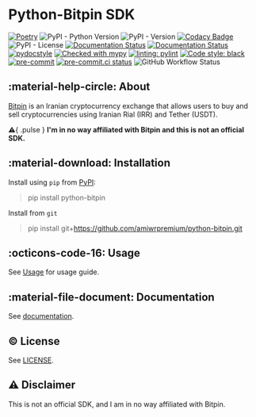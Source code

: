 # Python-Bitpin SDK

[![Poetry](https://img.shields.io/endpoint?url=https://python-poetry.org/badge/v0.json)](https://python-poetry.org/)
![PyPI - Python Version](https://img.shields.io/pypi/pyversions/python-bitpin)
![PyPI - Version](https://img.shields.io/pypi/v/python-bitpin)
[![Codacy Badge](https://app.codacy.com/project/badge/Grade/152926ced23a45c6abb55af6884f890f)](https://app.codacy.com/gh/amiwrpremium/python-bitpin/dashboard?utm_source=gh&utm_medium=referral&utm_content=&utm_campaign=Badge_grade)
![PyPI - License](https://img.shields.io/pypi/l/python-bitpin)
[![Documentation Status](https://readthedocs.org/projects/python-bitpin/badge/?version=latest)](https://python-bitpin.readthedocs.io/en/latest/?badge=latest)
[![Documentation Status](https://img.shields.io/badge/docs-mkdocs%20material-blue.svg?style=flat)](https://squidfunk.github.io/mkdocs-material/)
[![pydocstyle](https://img.shields.io/badge/pydocstyle-enabled-AD4CD3)](http://www.pydocstyle.org/en/stable/)
[![Checked with mypy](http://www.mypy-lang.org/static/mypy_badge.svg)](http://mypy-lang.org/)
[![linting: pylint](https://img.shields.io/badge/linting-pylint-yellowgreen)](https://github.com/pylint-dev/pylint)
[![Code style: black](https://img.shields.io/badge/code%20style-black-000000.svg)](https://github.com/psf/black)
[![pre-commit](https://img.shields.io/badge/pre--commit-enabled-brightgreen?logo=pre-commit&logoColor=white)](https://github.com/pre-commit/pre-commit)
[![pre-commit.ci status](https://results.pre-commit.ci/badge/github/amiwrpremium/python-bitpin/master.svg)](https://results.pre-commit.ci/latest/github/amiwrpremium/python-bitpin/master)
![GitHub Workflow Status](https://img.shields.io/github/actions/workflow/status/amiwrpremium/python-bitpin/publish.yml?label=publish)

## :material-help-circle: About

[Bitpin](https://bitpin.ir/) is an Iranian cryptocurrency exchange that allows
users to buy and sell cryptocurrencies using Iranian Rial (IRR) and Tether (USDT).

:warning:{ .pulse } **I'm in no way affiliated with Bitpin and this is not an official SDK.**

## :material-download: Installation

Install using `pip` from [PyPI](https://pypi.org/project/python-bitpin/):
> pip install python-bitpin

Install from `git`
> pip install git+https://github.com/amiwrpremium/python-bitpin.git

## :octicons-code-16: Usage

See [Usage](https://python-bitpin.readthedocs.io/en/latest/usage/) for usage guide.

## :material-file-document: Documentation

See [documentation](https://python-bitpin.readthedocs.io/en/latest/).

## :copyright: License

See [LICENSE](LICENSE).

## :warning: Disclaimer

This is not an official SDK, and I am in no way affiliated with Bitpin.
